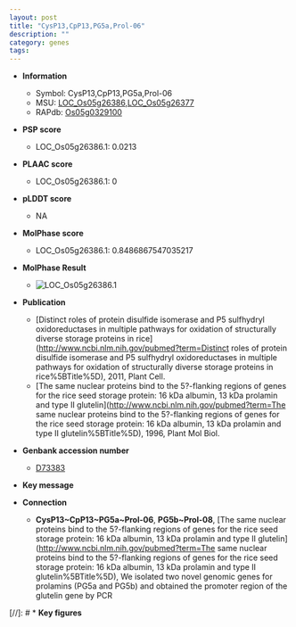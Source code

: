 ```yaml
---
layout: post
title: "CysP13,CpP13,PG5a,Prol-06"
description: ""
category: genes
tags: 
---
```


* **Information**  
    + Symbol: CysP13,CpP13,PG5a,Prol-06  
    + MSU: [LOC_Os05g26386](http://rice.plantbiology.msu.edu/cgi-bin/ORF_infopage.cgi?orf=LOC_Os05g26386),[LOC_Os05g26377](http://rice.plantbiology.msu.edu/cgi-bin/ORF_infopage.cgi?orf=LOC_Os05g26377)  
    + RAPdb: [Os05g0329100](http://rapdb.dna.affrc.go.jp/viewer/gbrowse_details/irgsp1?name=Os05g0329100)  

* **PSP score**  
    + LOC_Os05g26386.1: 0.0213 

* **PLAAC score**  
    + LOC_Os05g26386.1: 0 

* **pLDDT score**
    + NA


* **MolPhase score**
    + LOC_Os05g26386.1: 0.8486867547035217

* **MolPhase Result**
    + ![LOC_Os05g26386.1](https://304243504.github.io/Pictures/LOC_Os05g/LOC_Os05g26386.1.png)

* **Publication**  
    + [Distinct roles of protein disulfide isomerase and P5 sulfhydryl oxidoreductases in multiple pathways for oxidation of structurally diverse storage proteins in rice](http://www.ncbi.nlm.nih.gov/pubmed?term=Distinct roles of protein disulfide isomerase and P5 sulfhydryl oxidoreductases in multiple pathways for oxidation of structurally diverse storage proteins in rice%5BTitle%5D), 2011, Plant Cell.
    + [The same nuclear proteins bind to the 5?-flanking regions of genes for the rice seed storage protein: 16 kDa albumin, 13 kDa prolamin and type II glutelin](http://www.ncbi.nlm.nih.gov/pubmed?term=The same nuclear proteins bind to the 5?-flanking regions of genes for the rice seed storage protein: 16 kDa albumin, 13 kDa prolamin and type II glutelin%5BTitle%5D), 1996, Plant Mol Biol.

* **Genbank accession number**  
    + [D73383](http://www.ncbi.nlm.nih.gov/nuccore/D73383)

* **Key message**  

* **Connection**  
    + __CysP13~CpP13~PG5a~Prol-06__, __PG5b~Prol-08__, [The same nuclear proteins bind to the 5?-flanking regions of genes for the rice seed storage protein: 16 kDa albumin, 13 kDa prolamin and type II glutelin](http://www.ncbi.nlm.nih.gov/pubmed?term=The same nuclear proteins bind to the 5?-flanking regions of genes for the rice seed storage protein: 16 kDa albumin, 13 kDa prolamin and type II glutelin%5BTitle%5D), We isolated two novel genomic genes for prolamins (PG5a and PG5b) and obtained the promoter region of the glutelin gene by PCR

[//]: # * **Key figures**  


